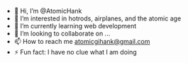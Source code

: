 - 👋 Hi, I’m @AtomicHank
- 👀 I’m interested in hotrods, airplanes, and the atomic age
- 🌱 I’m currently learning web development 
- 💞️ I’m looking to collaborate on ...
- 📫 How to reach me atomicgihank@gmail.com
- ⚡ Fun fact: I have no clue what I am doing

<!---
AtomicHank/AtomicHank is a ✨ special ✨ repository because its `README.md` (this file) appears on your GitHub profile.
You can click the Preview link to take a look at your changes.
--->
